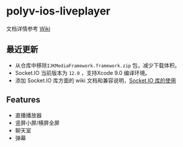 # polyv-ios-liveplayer

文档详情参考 [Wiki](https://github.com/easefun/polyv-ios-liveplayer/wiki)



## 最近更新

- 从仓库中移除`IJKMediaFramework.framework.zip` 包，减少下载体积。
- Socket.IO 当前版本为 `12.0` ，支持Xcode 9.0 编译环境。
- 添加 Socket.IO 库方面的 wiki 文档和兼容说明，[Socket.IO 库的使用](https://github.com/easefun/polyv-ios-liveplayer/wiki/socket.io)

## Features

- 直播播放器
- 竖屏小屏/横屏全屏
- 聊天室
- 弹幕

